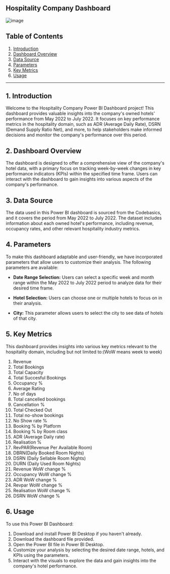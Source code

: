 ## Hospitality Company Dashboard

![image](https://github.com/SarthakChelsea/Hospitality-Company-Dashboard/assets/93879658/4e14a181-96f5-4e52-b870-55cb4714b77e)

## Table of Contents
1. [Introduction](#introduction)
2. [Dashboard Overview](#dashboard-overview)
3. [Data Source](#data-source)
4. [Parameters](#parameters)
5. [Key Metrics](#key-metrics)
6. [Usage](#usage)


---
## 1. Introduction

Welcome to the Hospitality Company Power BI Dashboard project! This dashboard provides valuable insights into the company's owned hotels' performance from May 2022 to July 2022. It focuses on key performance metrics in the hospitality domain, such as ADR (Average Daily Rate), DSRN (Demand Supply Ratio Net), and more, to help stakeholders make informed decisions and monitor the company's performance over this period.

## 2. Dashboard Overview

The dashboard is designed to offer a comprehensive view of the company's hotel data, with a primary focus on tracking week-by-week changes in key performance indicators (KPIs) within the specified time frame. Users can interact with the dashboard to gain insights into various aspects of the company's performance.

## 3. Data Source

The data used in this Power BI dashboard is sourced from the Codebasics, and it covers the period from May 2022 to July 2022. The dataset includes information about each owned hotel's performance, including revenue, occupancy rates, and other relevant hospitality industry metrics.

## 4. Parameters

To make this dashboard adaptable and user-friendly, we have incorporated parameters that allow users to customize their analysis. The following parameters are available:

- **Date Range Selection:** Users can select a specific week and month range within the May 2022 to July 2022 period to analyze data for their desired time frame.

- **Hotel Selection:** Users can choose one or multiple hotels to focus on in their analysis.

- **City:** This parameter allows users to select the city to see data of hotels of that city.
  

## 5. Key Metrics

This dashboard provides insights into various key metrics relevant to the hospitality domain, including but not limited to:(WoW means week to week)

1. Revenue
2. Total Bookings
3. Total Capacity
4. Total Succesful Bookings
5. Occupancy %
6. Average Rating
7. No of days
8. Total cancelled bookings
9. Cancellation %
10. Total Checked Out
11. Total no-show bookings
12. No Show rate %
13. Booking % by Platform
14. Booking % by Room class
15. ADR (Average Daily rate)
16. Realisation %
17. RevPAR(Revenue Per Available Room)
18. DBRN(Daily Booked Room Nights)
19. DSRN (Daily Sellable Room Nights)
20. DURN  (Daily Used Room Nights)
21. Revenue WoW change %
22. Occupancy WoW change %
23. ADR WoW change %
24. Revpar WoW change %
25. Realisation WoW change %
26. DSRN WoW change %




## 6. Usage

To use this Power BI Dashboard:

1. Download and install Power BI Desktop if you haven't already.
2. Download the dashboard file provided.
3. Open the Power BI file in Power BI Desktop.
4. Customize your analysis by selecting the desired date range, hotels, and KPIs using the parameters.
5. Interact with the visuals to explore the data and gain insights into the company's hotel performance.

